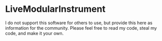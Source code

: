 # LiveModularInstrument

I do not support this software for others to use, but provide this here as information for the community. Please feel free to read my code, steal my code, and make it your own.
